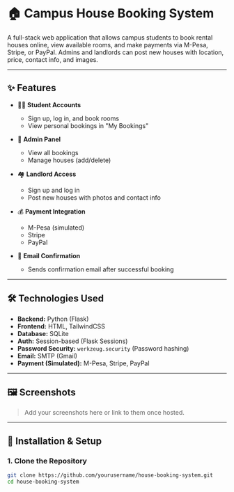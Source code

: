 # 🏠 Campus House Booking System

A full-stack web application that allows campus students to book rental houses online, view available rooms, and make payments via M-Pesa, Stripe, or PayPal. Admins and landlords can post new houses with location, price, contact info, and images.

---

## ✨ Features

- 🧑‍🎓 **Student Accounts**
  - Sign up, log in, and book rooms
  - View personal bookings in "My Bookings"
  
- 🏢 **Admin Panel**
  - View all bookings
  - Manage houses (add/delete)

- 🏘️ **Landlord Access**
  - Sign up and log in
  - Post new houses with photos and contact info

- 💰 **Payment Integration**
  - M-Pesa (simulated)
  - Stripe
  - PayPal

- 📧 **Email Confirmation**
  - Sends confirmation email after successful booking

---

## 🛠️ Technologies Used

- **Backend:** Python (Flask)
- **Frontend:** HTML, TailwindCSS
- **Database:** SQLite
- **Auth:** Session-based (Flask Sessions)
- **Password Security:** `werkzeug.security` (Password hashing)
- **Email:** SMTP (Gmail)
- **Payment (Simulated):** M-Pesa, Stripe, PayPal

---

## 🖼️ Screenshots

> Add your screenshots here or link to them once hosted.

---

## 🚀 Installation & Setup

### 1. Clone the Repository

```bash
git clone https://github.com/yourusername/house-booking-system.git
cd house-booking-system
